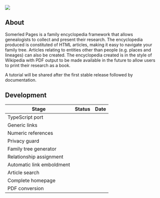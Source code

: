 <img src="https://jackjmiller.ams3.digitaloceanspaces.com/res/somerled_pages.png"/>

## About

Somerled Pages is a family encyclopedia framework that allows genealogists to collect and present their research. The encyclopedia produced is constituted of HTML articles, making it easy to navigate your family tree. Articles relating to entities other than people (e.g. places and lineages) can also be created. The encyclopedia created is in the style of Wikipedia with PDF output to be made available in the future to allow users to print their research as a book.

A tutorial will be shared after the first stable release followed by documentation.

## Development

| Stage                     | Status      | Date        |
|---------------------------|-------------|-------------|
| TypeScript port           |             |             |
| Generic links             |             |             |
| Numeric references        |             |             |
| Privacy guard             |             |             |
| Family tree generator     |             |             |
| Relationship assignment   |             |             |
| Automatic link emboldment |             |             |
| Article search            |             |             |
| Complete homepage         |             |             |
| PDF conversion            |             |             |

